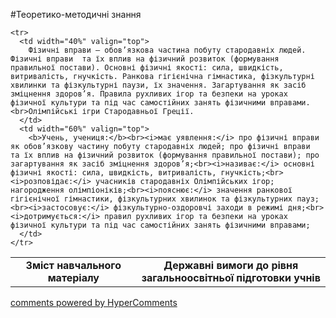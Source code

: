 <div id="hypercomments_widget" class="js-hypercomments-widget invisible"></div>

#Теоретико-методичні знання

<table>
  <body>
    <tr>
      <td width="40%" align="center" valign="top">
        <b>Зміст навчального матеріалу</b>
      </td>
      <td width="60%" align="center" valign="top">
        <b>Державні вимоги до рівня загальноосвітньої підготовки учнів</b>
      </td>
    </tr>

    <tr>
      <td width="40%" valign="top">
        Фізичні вправи – обов’язкова частина побуту стародавніх людей. Фізичні вправи  та їх вплив на фізичний розвиток (формування правильної постави). Основні фізичні якості: сила, швидкість, витривалість, гнучкість. Ранкова гігієнічна гімнастика, фізкультурні хвилинки та фізкультурні паузи, їх значення. Загартування як засіб зміцнення здоров’я. Правила рухливих ігор та безпеки на уроках фізичної культури та під час самостійних занять фізичними вправами.<br>Олімпійські ігри Стародавньої Греції.
      </td>
      <td width="60%" valign="top">
        <b>Учень, учениця:</b><br><i>має уявлення:</i> про фізичні вправи  як обов’язкову частину побуту стародавніх людей; про фізичні вправи  та їх вплив на фізичний розвиток (формування правильної постави); про загартування як засіб зміцнення здоров’я;<br><i>називає:</i> основні фізичні якості: сила, швидкість, витривалість, гнучкість;<br><i>розповідає:</i> учасників стародавніх Олімпійських ігор;  нагородження олімпіоніків;<br><i>пояснює:</i> значення ранкової гігієнічної гімнастики, фізкультурних хвилинок та фізкультурних пауз;<br><i>застосовує:</i> фізкультурно-оздоровчі заходи в режимі дня;<br><i>дотримується:</i> правил рухливих ігор та безпеки на уроках фізичної культури та під час самостійних занять фізичними вправами;
      </td>
    </tr>
  </body>
</table>




<div class="js-hypercomments-container">
    <a href="http://hypercomments.com" class="hc-link" title="comments widget">comments powered by HyperComments</a>
</div>